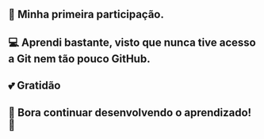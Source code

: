 ## 🌟 Minha primeira participação. 

## 💻 Aprendi bastante, visto que nunca tive acesso a Git nem tão pouco GitHub.

## 💕 Gratidão

## 🚀 Bora continuar desenvolvendo o aprendizado! 🚀
